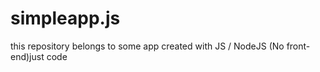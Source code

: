 # simpleapp.js
this repository belongs to some app created with JS / NodeJS (No front-end)just  code

